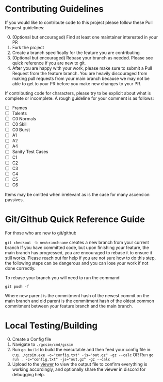 # Contributing Guidelines

If you would like to contribute code to this project please follow these Pull Request guidelines:

0. (Optional but encouraged) Find at least one maintainer interested in your PR
1. Fork the project
2. Create a branch specifically for the feature you are contributing
3. (Optional but encouraged) Rebase your branch as needed. Please see quick reference if you are new to git.
4. After you are happy with your work, please make sure to submit a Pull Request from the feature branch. You are heavily discouraged from making pull requests from your main branch because we may not be able to get to your PR before you make new changes to your PR.


If contributing code for characters, please try to be explicit about what is complete or incomplete.
A rough guideline for your comment is as follows:

- [ ] Frames
- [ ] Talents
- [ ] C0 Normals
- [ ] C0 Skill
- [ ] C0 Burst
- [ ] A1
- [ ] A2 
- [ ] A4
- [ ] Sanity Test Cases
- [ ] C1
- [ ] C2
- [ ] C3
- [ ] C4
- [ ] C5
- [ ] C6

Items may be omitted when irrelevant as is the case for many ascension passives.

# Git/Github Quick Reference Guide
For those who are new to git/github

```git checkout -b newbranchname``` creates a new branch from your current branch
If you have committed code, but upon finishing your feature, the main branch has progressed, you are encouraged to rebase it to ensure it still works. 
Please reach out for help if you are not sure how to do this step, the following steps can be dangerous and you can lose your work if not done correctly.

To rebase your branch you will need to run the command
```git rebase --onto <newparent> <oldparent>
git push -f
```
Where new parent is the commitment hash of the newest commit on the main branch and old parent is the commitment hash of the oldest common commitment between your feature branch and the main branch.

# Local Testing/Building
0. Create a Config file
1. Navigate to ```./gcsim/cmd/gcsim```
2. Run ```go build``` to build the executable and then feed your config file in e.g. ```./gcsim.exe -c="config.txt" -js="out.gz" -gz --calc``` OR Run ```go run . -c="config.txt" -js="out.gz" -gz --calc``` 
3. Upload to the [viewer](https://viewer.gcsim.app) to view the output file to confirm everything is working accordingly, and optionally share the viewer in discord for debugging help.
